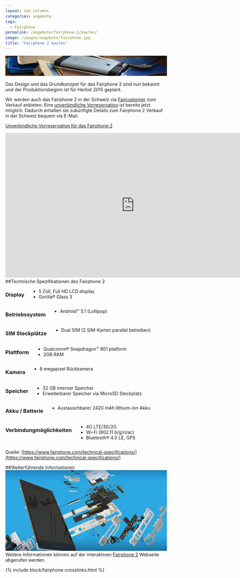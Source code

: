 ```yaml
---
layout: two-columns
categories: angebote
tags:
  - Fairphone
permalink: /angebote/fairphone-2/kaufen/
image: /images/angebote/fairphone.jpg
title: "Fairphone 2 kaufen"
---
```

<div class="angebot-top-wide"><img title="Fairphone" src="/images/angebote/fairphone_sub.jpg"></div>

Das Design und das Grundkonzpet für das Fairphone 2 sind nun bekannt und der Produktionsbeginn ist für Herbst 2015 geplant.

Wir werden auch das Fairphone 2 in der Schweiz via [Faircustomer](http://www.faircustomer.ch/reservation_fuer_fairphone_2_9) zum Verkauf anbieten. Eine [unverbindliche Vorreservation](http://www.faircustomer.ch/reservation_fuer_fairphone_2_9) ist bereits jetzt möglich. Dadurch erhalten sie zukünfigte Details zum Fairphone 2 Verkauf in der Schweiz bequem via E-Mail.

<a href="http://www.faircustomer.ch/reservation_fuer_fairphone_2_9" class="button"><i class="fi-arrow-right"></i> Unverbindliche Vorreservation für das Fairphone 2</a>

<iframe width="803" height="452" src="https://www.youtube.com/embed/6DW733G76BY" frameborder="0" allowfullscreen></iframe>

<br>
##Technische Spezifikationen des Fairphone 2
<div class="row">
<div class="large-6 columns">
  <h3>Display</h3>
  <ul>
    <li>5 Zoll, Full HD LCD display</li>
    <li>Gorilla® Glass 3</li>
  </ul>
</div>

<div class="large-6 columns">
  <h3>Betriebssystem</h3>
  <ul>
    <li>Android™​ 5.1 (Lollipop)</li>
  </ul>
</div>
</div>

<div class="row">
<div class="large-6 columns">
  <h3>SIM Steckplätze</h3>
  <ul>
    <li>Dual SIM (2 SIM-Karten parallel betreiben)</li>
  </ul>
</div>

<div class="large-6 columns">
  <h3>Plattform</h3>
  <ul>
    <li>Qualcomm® Snapdragon​​™ 801 platform</li>
    <li>2GB RAM</li>
  </ul>
</div>
</div>

<div class="row">
<div class="large-6 columns">
  <h3>Kamera</h3>
  <ul>
    <li>8 megapixel Rückkamera</li>
  </ul>
</div>

<div class="large-6 columns">
  <h3>Speicher</h3>
  <ul>
    <li>32 GB interner Speicher</li>
    <li>Erweiterbarer Speicher via MicroSD Steckplatz</li>
  </ul>
</div>
</div>

<div class="row">
<div class="large-6 columns">
  <h3>Akku / Batterie</h3>
  <ul>
    <li>Austauschbarer 2420 mAh lithium-ion Akku</li>
  </ul>
</div>

<div class="large-6 columns">
  <h3>Verbindungmöglichkeiten</h3>
  <ul>
    <li>4G LTE/3G/2G</li>
    <li>Wi-Fi (802.11 b/g/n/ac)</li>
    <li>Bluetooth® 4.0 LE, GPS</li>
  </ul>
</div>
</div>

Quelle: [https://www.fairphone.com/technical-specifications/](https://www.fairphone.com/technical-specifications/)

##Weiterführende Informationen
<a href="https://www.fairphone.com/phone/"><img src="/images/angebote/fairphone/fairphone-2-interaktive-webseite.jpg" alt="Interaktive Webseite für das Fairphone 2" /></a>
Weitere Informationen können auf der interaktiven [Fairphone 2](https://www.fairphone.com/phone/) Webseite abgerufen werden.

{% include block/fairphone-crosslinks.html %}
